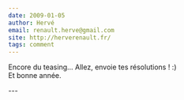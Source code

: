 ```yaml
---
date: 2009-01-05
author: Hervé
email: renault.herve@gmail.com
site: http://herverenault.fr/
tags: comment
---
```


<p>Encore du teasing... Allez, envoie tes résolutions ! :)<br />
Et bonne année.</p>
---